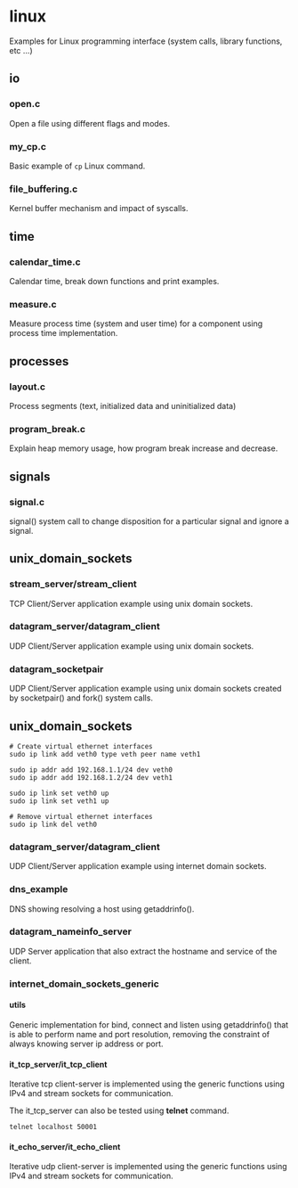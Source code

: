 # linux
Examples for Linux programming interface (system calls, library functions, etc ...)

## io
### open.c
Open a file using different flags and modes.

### my_cp.c
Basic example of ```cp``` Linux command.

### file_buffering.c
Kernel buffer mechanism and impact of syscalls.

## time
### calendar_time.c
Calendar time, break down functions and print examples.

### measure.c
Measure process time (system and user time) for a component using process time
implementation.

## processes
### layout.c
Process segments (text, initialized data and uninitialized data)

### program_break.c
Explain heap memory usage, how program break increase and decrease.

## signals
### signal.c
signal() system call to change disposition for a particular signal and ignore a
signal.

## unix_domain_sockets
### stream_server/stream_client
TCP Client/Server application example using unix domain sockets.

### datagram_server/datagram_client
UDP Client/Server application example using unix domain sockets.

### datagram_socketpair
UDP Client/Server application example using unix domain sockets created by
socketpair() and fork() system calls.

## unix_domain_sockets
```
# Create virtual ethernet interfaces
sudo ip link add veth0 type veth peer name veth1

sudo ip addr add 192.168.1.1/24 dev veth0
sudo ip addr add 192.168.1.2/24 dev veth1

sudo ip link set veth0 up
sudo ip link set veth1 up

# Remove virtual ethernet interfaces
sudo ip link del veth0
```
### datagram_server/datagram_client
UDP Client/Server application example using internet domain sockets.

### dns_example
DNS showing resolving a host using getaddrinfo().

### datagram_nameinfo_server
UDP Server application that also extract the hostname and service of the client.

### internet_domain_sockets_generic

#### utils
Generic implementation for bind, connect and listen using getaddrinfo() that is
able to perform name and port resolution, removing the constraint of always
knowing server ip address or port.

#### it_tcp_server/it_tcp_client
Iterative tcp client-server is implemented using the generic functions using
IPv4 and stream sockets for communication.

The it_tcp_server can also be tested using **telnet** command.
```
telnet localhost 50001
```

#### it_echo_server/it_echo_client
Iterative udp client-server is implemented using the generic functions using
IPv4 and stream sockets for communication.
